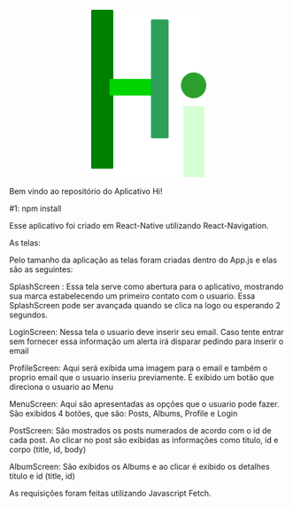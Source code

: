 
<p align="center">
  <img alt="react-native-hi" src="./image/hi.png" width="208">
</p>
Bem vindo ao repositório do Aplicativo Hi!

#1: npm install



Esse aplicativo foi criado em React-Native utilizando React-Navigation.

As telas:

Pelo tamanho da aplicação as telas foram criadas dentro do App.js e elas são as 
seguintes:

SplashScreen : Essa tela serve como abertura para o aplicativo, mostrando sua marca 
estabelecendo um primeiro contato com o usuario. Essa SplashScreen pode ser avançada
quando se clica na logo ou esperando 2 segundos.

LoginScreen: Nessa tela o usuario deve inserir seu email. Caso tente entrar sem
fornecer essa informação um alerta irá disparar pedindo para inserir o email

ProfileScreen: Aqui será exibida uma imagem para o email e também o proprio email
que o usuario inseriu previamente. É exibido um botão que direciona o usuario ao 
Menu

MenuScreen: Aqui são apresentadas as opções que o usuario pode fazer. São exibidos 
4 botões, que são: Posts, Albums, Profile e Login

PostScreen: São mostrados os posts numerados de acordo com o id de cada post. Ao 
clicar no post são exibidas as informações como titulo, id e corpo (title, id, body)

AlbumScreen: São exibidos os Albums e ao clicar é exibido os detalhes titulo e id 
(title, id)

As requisições foram feitas utilizando Javascript Fetch.

